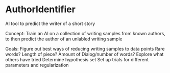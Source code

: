 # AuthorIdentifier
AI tool to predict the writer of a short story

Concept:
Train an AI on a collection of writing samples from known authors, to then predict the author of an
unlabled writing sample

Goals:
Figure out best ways of reducing writing samples to data points
	Rare words? Length of piece? Amount of Dialog/number of words?
	Explore what others have tried
Determine hypothesis set
Set up trials for different parameters and regularization
